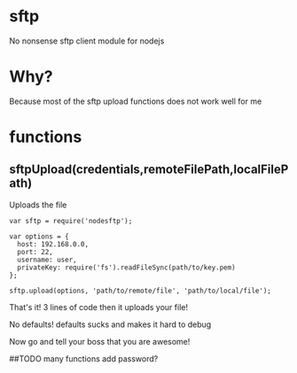 # sftp
No nonsense sftp client module for nodejs

# Why?
Because most of the sftp upload functions does not work well for me

# functions
## sftpUpload(credentials,remoteFilePath,localFilePath)
Uploads the file
```
var sftp = require('nodesftp');

var options = {
  host: 192.168.0.0,
  port: 22,
  username: user,
  privateKey: require('fs').readFileSync(path/to/key.pem)
};

sftp.upload(options, 'path/to/remote/file', 'path/to/local/file');

```
That's it! 3 lines of code then it uploads your file!

No defaults! defaults sucks and makes it hard to debug

Now go and tell your boss that you are awesome!

##TODO
many functions
add password?
